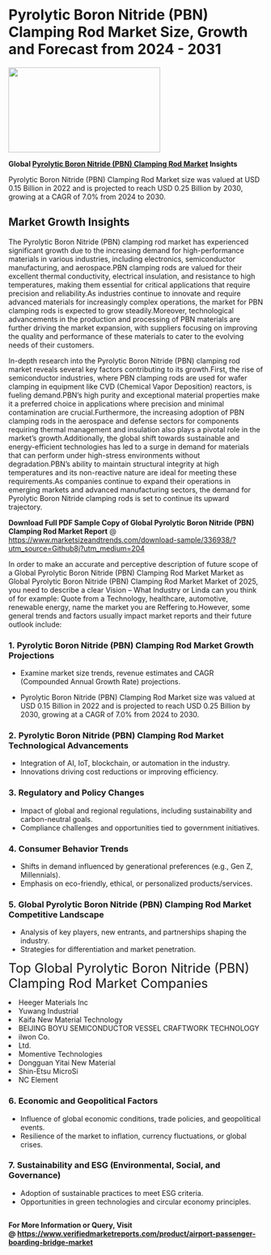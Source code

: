 <H1>Pyrolytic Boron Nitride (PBN) Clamping Rod Market Size, Growth and Forecast from 2024 - 2031</H1><img class="aligncenter size-medium wp-image-584254" src="https://thirdeyenews.in/wp-content/uploads/2024/09/Global-Market-Research-300x168.jpeg" alt="" width="300" height="168" /><p><strong>Global&nbsp;<a href="https://www.marketsizeandtrends.com/download-sample/336938/?utm_source=Github8j?utm_medium=204">Pyrolytic Boron Nitride (PBN) Clamping Rod Market</a> Insights</strong></p><p>Pyrolytic Boron Nitride (PBN) Clamping Rod Market size was valued at USD 0.15 Billion in 2022 and is projected to reach USD 0.25 Billion by 2030, growing at a CAGR of 7.0% from 2024 to 2030.</p><p><h2>Market Growth Insights</h2> <p>The Pyrolytic Boron Nitride (PBN) clamping rod market has experienced significant growth due to the increasing demand for high-performance materials in various industries, including electronics, semiconductor manufacturing, and aerospace.PBN clamping rods are valued for their excellent thermal conductivity, electrical insulation, and resistance to high temperatures, making them essential for critical applications that require precision and reliability.As industries continue to innovate and require advanced materials for increasingly complex operations, the market for PBN clamping rods is expected to grow steadily.Moreover, technological advancements in the production and processing of PBN materials are further driving the market expansion, with suppliers focusing on improving the quality and performance of these materials to cater to the evolving needs of their customers.</p> <p>In-depth research into the Pyrolytic Boron Nitride (PBN) clamping rod market reveals several key factors contributing to its growth.First, the rise of semiconductor industries, where PBN clamping rods are used for wafer clamping in equipment like CVD (Chemical Vapor Deposition) reactors, is fueling demand.PBN’s high purity and exceptional material properties make it a preferred choice in applications where precision and minimal contamination are crucial.Furthermore, the increasing adoption of PBN clamping rods in the aerospace and defense sectors for components requiring thermal management and insulation also plays a pivotal role in the market’s growth.Additionally, the global shift towards sustainable and energy-efficient technologies has led to a surge in demand for materials that can perform under high-stress environments without degradation.PBN’s ability to maintain structural integrity at high temperatures and its non-reactive nature are ideal for meeting these requirements.As companies continue to expand their operations in emerging markets and advanced manufacturing sectors, the demand for Pyrolytic Boron Nitride clamping rods is set to continue its upward trajectory.</p> <p><span class=""><strong>Download Full PDF Sample Copy of Global Pyrolytic Boron Nitride (PBN) Clamping Rod Market Report</strong> @ <a href="https://www.marketsizeandtrends.com/download-sample/336938/?utm_source=Github8j?utm_medium=204" target="_blank">https://www.marketsizeandtrends.com/download-sample/336938/?utm_source=Github8j?utm_medium=204</a></span></p><p>In order to make an accurate and perceptive description of future scope of a Global&nbsp;Pyrolytic Boron Nitride (PBN) Clamping Rod Market Market as Global&nbsp;Pyrolytic Boron Nitride (PBN) Clamping Rod Market Market of 2025, you need to describe a clear Vision &ndash; What Industry or Linda can you think of for example: Quote from a Technology, healthcare, automotive, renewable energy, name the market you are Reffering to.However, some general trends and factors usually impact market reports and their future outlook include:</p><h3>1.&nbsp;<strong>Pyrolytic Boron Nitride (PBN) Clamping Rod Market Growth Projections</strong></h3><ul><li>Examine market size trends, revenue estimates and CAGR (Compounded Annual Growth Rate) projections.</li><li><p>Pyrolytic Boron Nitride (PBN) Clamping Rod Market size was valued at USD 0.15 Billion in 2022 and is projected to reach USD 0.25 Billion by 2030, growing at a CAGR of 7.0% from 2024 to 2030.</p></li></ul><h3>2.&nbsp;<strong>Pyrolytic Boron Nitride (PBN) Clamping Rod Market Technological Advancements</strong></h3><ul><li>Integration of AI, IoT, blockchain, or automation in the industry.</li><li>Innovations driving cost reductions or improving efficiency.</li></ul><h3>3.&nbsp;<strong>Regulatory and Policy Changes</strong></h3><ul><li>Impact of global and regional regulations, including sustainability and carbon-neutral goals.</li><li>Compliance challenges and opportunities tied to government initiatives.</li></ul><h3>4.&nbsp;<strong>Consumer Behavior Trends</strong></h3><ul><li>Shifts in demand influenced by generational preferences (e.g., Gen Z, Millennials).</li><li>Emphasis on eco-friendly, ethical, or personalized products/services.</li></ul><h3>5.&nbsp;<strong>Global Pyrolytic Boron Nitride (PBN) Clamping Rod Market Competitive Landscape</strong></h3><ul><li>Analysis of key players, new entrants, and partnerships shaping the industry.</li><li>Strategies for differentiation and market penetration.</li></ul><p data-pm-slice="1 1 []"><span style="color: inherit; font-family: inherit; font-size: 25px;">Top Global Pyrolytic Boron Nitride (PBN) Clamping Rod Market Companies</span></p><div class="" data-test-id=""><p><li>Heeger Materials Inc</li><li> Yuwang Industrial</li><li> Kaifa New Material Technology</li><li> BEIJING BOYU SEMICONDUCTOR VESSEL CRAFTWORK TECHNOLOGY</li><li> ilwon Co.</li><li> Ltd.</li><li> Momentive Technologies</li><li> Dongguan Yitai New Material</li><li> Shin-Etsu MicroSi</li><li> NC Element</li></p></div><h3>6.&nbsp;<strong>Economic and Geopolitical Factors</strong></h3><ul><li>Influence of global economic conditions, trade policies, and geopolitical events.</li><li>Resilience of the market to inflation, currency fluctuations, or global crises.</li></ul><h3>7.&nbsp;<strong>Sustainability and ESG (Environmental, Social, and Governance)</strong></h3><ul><li>Adoption of sustainable practices to meet ESG criteria.</li><li>Opportunities in green technologies and circular economy principles.</li></ul><h2><strong style="font-size: 14px;">For More Information or Query, Visit @&nbsp;</strong><a style="background-color: #ffffff; font-size: 14px;" href="https://www.marketsizeandtrends.com/report/pyrolytic-boron-nitride-pbn-clamping-rod-market/" target="_blank">https://www.verifiedmarketreports.com/product/airport-passenger-boarding-bridge-market</a></h2>